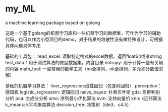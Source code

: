 # my_ML
a machine learning package based on golang

这是一个基于golang的机器学习库和一些机器学习的数据集，可作为学习的辅助代码，也可以作为小型项目的demo，对于结果的敛散性没有做特殊设计，可根据具体问题具体考虑

基础的工具包：
read_excel: 读取特定格式的excel数据，返回float64或者string
test_data：用于测试算法的微型数据集，内含目录
entropy: 用于计算一些有关熵的内容
math_tool: 一些常用的数学工具（nn全排列，nk全排列，多元积分数值求解）

基础的机器学习算法：
liner_regression:线性回归（包含岭回归）
perception：感知机
logistic_regression: 逻辑回归
naive_bayes: 朴素贝叶斯
gda: 高斯判别分析
pca: 主成分分析
smo: 序列最小优化算法
svm: 支持向量机
knn: k近邻算法
k_means: k平均聚类算法
decision_tree: 决策树（ide3、c4.5）
